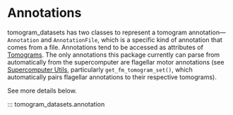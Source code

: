# Annotations

tomogram_datasets has two classes to represent a tomogram annotation&mdash;`Annotation` and `AnnotationFile`, which is a specific kind of annotation that comes from a file. Annotations tend to be accessed as attributes of [Tomograms](tomogram.md). The only annotations this package currently can parse from automatically from the supercomputer are flagellar motor annotations (see [Supercomputer Utils](supercomputer_utils.md), particularly `get_fm_tomogram_set()`, which automatically pairs flagellar annotations to their respective tomograms).

See more details below.

::: tomogram_datasets.annotation